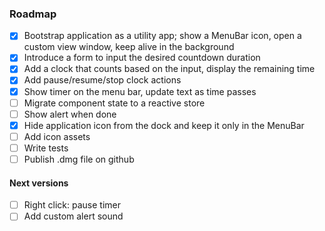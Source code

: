 ### Roadmap
- [x] Bootstrap application as a utility app; show a MenuBar icon, open a custom view window, keep alive in the background
- [x] Introduce a form to input the desired countdown duration
- [x] Add a clock that counts based on the input, display the remaining time
- [x] Add pause/resume/stop clock actions
- [x] Show timer on the menu bar, update text as time passes
- [ ] Migrate component state to a reactive store
- [ ] Show alert when done
- [x] Hide application icon from the dock and keep it only in the MenuBar
- [ ] Add icon assets
- [ ] Write tests
- [ ] Publish .dmg file on github

#### Next versions
- [ ] Right click: pause timer
- [ ] Add custom alert sound

